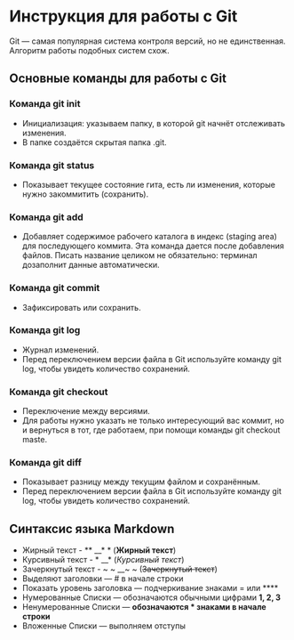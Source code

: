# Инструкция для работы с Git

Git — самая популярная система контроля
версий, но не единственная. Алгоритм
работы подобных систем схож.

## Основные команды для работы с Git

### Команда git init
* Инициализация: указываем папку, в которой
git начнёт отслеживать изменения.
* В папке создаётся скрытая папка .git.

### Команда git status
* Показывает текущее состояние гита, есть 
ли изменения, которые нужно закоммитить
(сохранить).

### Команда git add
* Добавляет содержимое рабочего каталога в индекс (staging area) для последующего коммита. Эта команда дается после добавления файлов. Писать название целиком не обязательно: терминал дозаполнит данные автоматически.

### Команда git commit
* Зафиксировать или сохранить.

### Команда git log
* Журнал изменений.
* Перед переключением версии файла в Git используйте команду git log, чтобы увидеть количество сохранений.

### Команда git checkout
* Переключение между версиями.
* Для работы нужно указать не только интересующий вас коммит, но и вернуться  в тот, где работаем, при помощи команды  git checkout maste.

### Команда git diff
* Показывает разницу между текущим файлом и сохранённым.
* Перед переключением версии файла в Git используйте команду git log, чтобы увидеть количество сохранений.

## Синтаксис языка Markdown
* Жирный текст -  ** __* * (**Жирный текст**)
* Курсивный текст - * __* (*Курсивный текст*)
* Зачеркнутый текст - ~ ~ __~ ~ (~~Зачеркнутый текст~~)  
*  Выделяют заголовки — # в начале строки
* Показать уровень заголовка — подчеркивание знаками = или ****
* Нумерованные Списки — обозначаются обычными цифрами **1, 2, 3**
* Ненумерованные Списки — **обозначаются * знаками в начале строки**
* Вложенные Списки — выполняем отступы
